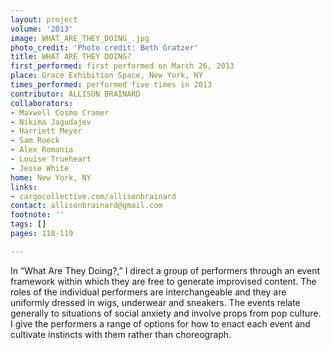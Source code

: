 ```yaml
---
layout: project
volume: '2013'
image: WHAT_ARE_THEY_DOING_.jpg
photo_credit: 'Photo credit: Beth Gratzer'
title: WHAT ARE THEY DOING?
first_performed: first performed on March 26, 2013
place: Grace Exhibition Space, New York, NY
times_performed: performed five times in 2013
contributor: ALLISON BRAINARD
collaborators:
- Maxwell Cosmo Cramer
- Nikima Jagudajev
- Harriett Meyer
- Sam Roeck
- Alex Romania
- Louise Trueheart
- Jesse White
home: New York, NY
links:
- cargocollective.com/allisonbrainard
contact: allisonbrainard@gmail.com
footnote: ''
tags: []
pages: 118-119

---
```


In “What Are They Doing?,” I direct a group of performers through an event framework within which they are free to generate improvised content. The roles of the individual performers are interchangeable and they are uniformly dressed in wigs, underwear and sneakers. The events relate generally to situations of social anxiety and involve props from pop culture. I give the performers a range of options for how to enact each event and cultivate instincts with them rather than choreograph.
